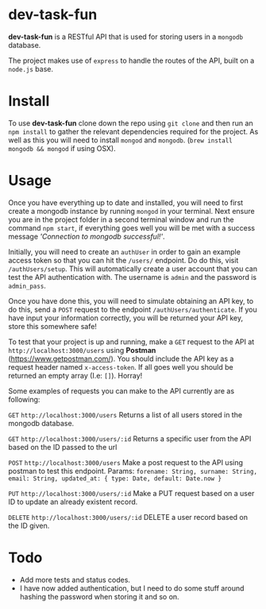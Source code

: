 # dev-task-fun

**dev-task-fun** is a RESTful API  that is used for storing users in a `mongodb` database.

The project makes use of `express` to handle the routes of the API, built on a `node.js` base.

# Install
To use **dev-task-fun** clone down the repo using `git clone` and then run an `npm install` to gather the relevant dependencies required for the project. As well as this you will need to install `mongod` and `mongodb`. (`brew install mongodb && mongod` if using OSX).

# Usage
Once you have everything up to date and installed, you will need to first create a mongodb instance by running `mongod` in your terminal. Next ensure you are in the project folder in a second terminal window and run the command `npm start`, if everything goes well you will be met with a success message *'Connection to mongodb successful!'*.

Initially, you will need to create an `authUser` in order to gain an example access token so that you can hit the `/users/` endpoint. Do do this, visit `/authUsers/setup`. This will automatically create a user account that you can test the API authentication with. The username is `admin` and the password is `admin_pass`. 

Once you have done this, you will need to simulate obtaining an API key, to do this, send a `POST` request to the endpoint `/authUsers/authenticate`. If you have input your information correctly, you will be returned your API key, store this somewhere safe!

To test that your project is up and running, make a `GET` request to the API at `http://localhost:3000/users` using **Postman** (https://www.getpostman.com/). You should include the API key as a request header named `x-access-token`. If all goes well you should be returned an empty array (I.e: `[]`). Horray!

Some examples of requests you can make to the API currently are as following:

`GET` `http://localhost:3000/users`
Returns a list of all users stored in the mongodb database.

`GET` `http://localhost:3000/users/:id`
Returns a specific user from the API based on the ID passed to the url

`POST` `http://localhost:3000/users`
Make a post request to the API using postman to test this endpoint.
Params: 
`forename: String,
surname: String,
email: String,
updated_at: { type: Date, default: Date.now }`

`PUT` `http://localhost:3000/users/:id`
Make a PUT request based on a user ID to update an already existent record.

`DELETE` `http://localhost:3000/users/:id`
DELETE a user record based on the ID given.

# Todo

- Add more tests and status codes.
- I have now added authentication, but I need to do some stuff around hashing the password when storing it and so on.